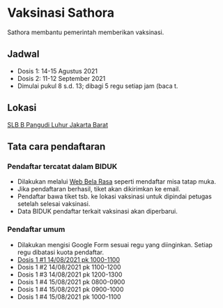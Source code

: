 # Vaksinasi Sathora

Sathora membantu pemerintah memberikan vaksinasi.

## Jadwal
* Dosis 1: 14-15 Agustus 2021 
* Dosis 2: 11-12 September 2021
* Dimulai pukul 8 s.d. 13; dibagi 5 regu setiap jam (baca t.

## Lokasi
[SLB B Pangudi Luhur Jakarta Barat][1] 

## Tata cara pendaftaran

### Pendaftar tercatat dalam BIDUK
* Dilakukan melalui [Web Bela Rasa][2] seperti mendaftar misa tatap muka.
* Jika pendaftaran berhasil, tiket akan dikirimkan ke email.
* Pendaftar bawa tiket tsb. ke lokasi vaksinasi untuk dipindai petugas setelah selesai vaksinasi.
* Data BIDUK pendaftar terkait vaksinasi akan diperbarui.

### Pendaftar umum 
* Dilakukan mengisi Google Form sesuai regu yang diinginkan. Setiap regu dibatasi kuota pendaftar.
* [Dosis 1 #1 14/08/2021 pk 1000-1100][3]
* Dosis 1 #2 14/08/2021 pk 1100-1200
* Dosis 1 #3 14/08/2021 pk 1200-1300
* Dosis 1 #4 15/08/2021 pk 0800-0900
* Dosis 1 #4 15/08/2021 pk 0900-1000
* Dosis 1 #4 15/08/2021 pk 1000-1100

[1]: <https://goo.gl/maps/qM3xKvebFwkgoSgu8> "SLB B Pangudi Luhur Jakarta Barat"
[2]: <https://belarasa.id> "Web Bela Rasa"
[3]: <https://forms.gle/JSX5kPLU94psNPFL8> "Pendaftar umum Dosis 1 #1"
